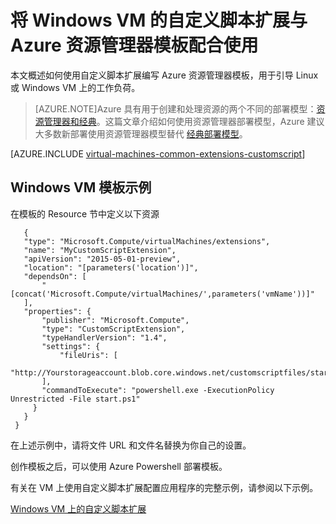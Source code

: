 <!-- ARM: tested -->

<properties
   pageTitle="在 Windows VM 上使用模板自定义脚本 | Microsoft Azure"
   description="通过将自定义脚本扩展与资源管理器模板配合使用，自动执行 Windows 的 Azure VM 配置任务"
   services="virtual-machines-windows"
   documentationCenter=""
   authors="kundanap"
   manager="timlt"
   editor=""
   tags="azure-resource-manager"/>

<tags
   ms.service="virtual-machines-windows"
   ms.date="03/29/2016"
   wacn.date="06/29/2016"/>

# 将 Windows VM 的自定义脚本扩展与 Azure 资源管理器模板配合使用

本文概述如何使用自定义脚本扩展编写 Azure 资源管理器模板，用于引导 Linux 或 Windows VM 上的工作负荷。

> [AZURE.NOTE]Azure 具有用于创建和处理资源的两个不同的部署模型：[资源管理器和经典](/documentation/articles/resource-manager-deployment-model/)。这篇文章介绍如何使用资源管理器部署模型，Azure 建议大多数新部署使用资源管理器模型替代 [经典部署模型](/documentation/articles/virtual-machines-windows-classic-extensions-customscript/)。

[AZURE.INCLUDE [virtual-machines-common-extensions-customscript](../includes/virtual-machines-common-extensions-customscript.md)]

## Windows VM 模板示例

在模板的 Resource 节中定义以下资源

       {
       "type": "Microsoft.Compute/virtualMachines/extensions",
       "name": "MyCustomScriptExtension",
       "apiVersion": "2015-05-01-preview",
       "location": "[parameters('location')]",
       "dependsOn": [
           "[concat('Microsoft.Compute/virtualMachines/',parameters('vmName'))]"
       ],
       "properties": {
           "publisher": "Microsoft.Compute",
           "type": "CustomScriptExtension",
           "typeHandlerVersion": "1.4",
           "settings": {
               "fileUris": [
               "http://Yourstorageaccount.blob.core.windows.net/customscriptfiles/start.ps1"
           ],
           "commandToExecute": "powershell.exe -ExecutionPolicy Unrestricted -File start.ps1"
         }
       }
     }

在上述示例中，请将文件 URL 和文件名替换为你自己的设置。

创作模板之后，可以使用 Azure Powershell 部署模板。

有关在 VM 上使用自定义脚本扩展配置应用程序的完整示例，请参阅以下示例。

[Windows VM 上的自定义脚本扩展](https://github.com/Azure/azure-quickstart-templates/blob/b1908e74259da56a92800cace97350af1f1fc32b/201-list-storage-keys-windows-vm/azuredeploy.json/)

<!---HONumber=Mooncake_0118_2016-->